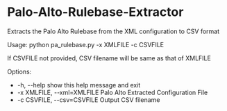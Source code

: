 # Palo-Alto-Rulebase-Extractor
Extracts the Palo Alto Rulebase from the XML configuration to CSV format

Usage: python pa_rulebase.py -x XMLFILE -c CSVFILE

If CSVFILE not provided, CSV filename will be same as that of XMLFILE

Options:
- -h, --help                show this help message and exit
- -x XMLFILE, --xml=XMLFILE Palo Alto Extracted Configuration File
- -c CSVFILE, --csv=CSVFILE Output CSV filename
